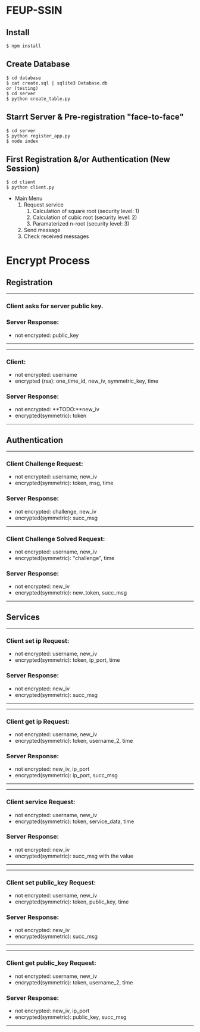 # FEUP-SSIN

## Install

    $ npm install

## Create Database

    $ cd database
    $ cat create.sql | sqlite3 Database.db
    or (testing)
    $ cd server
    $ python create_table.py

## Starrt Server & Pre-registration "face-to-face"

    $ cd server
    $ python register_app.py
    $ node index

## First Registration &/or Authentication (New Session)

    $ cd client
    $ python client.py

- Main Menu
  1. Request service
     1. Calculation of square root (security level: 1)
     2. Calculation of cubic root (security level: 2)
     3. Paramaterized n-root (security level: 3)
  2. Send message
  3. Check received messages

# Encrypt Process

## Registration

---

### Client asks for server public key.

### Server Response:

- not encrypted: public_key

---

---

### Client:

- not encrypted: username
- encrypted (rsa): one_time_id, new_iv, symmetric_key, time

### Server Response:

- not encrypted: **TODO:**new_iv
- encrypted(symmetric): token

---

## Authentication

---

### Client Challenge Request:

- not encrypted: username, new_iv
- encrypted(symmetric): token, msg, time

### Server Response:

- not encrypted: challenge, new_iv
- encrypted(symmetric): succ_msg

---

### Client Challenge Solved Request:

- not encrypted: username, new_iv
- encrypted(symmetric): "challenge", time

### Server Response:

- not encrypted: new_iv
- encrypted(symmetric): new_token, succ_msg

---

## Services

---

### Client set ip Request:

- not encrypted: username, new_iv
- encrypted(symmetric): token, ip_port, time

### Server Response:

- not encrypted: new_iv
- encrypted(symmetric): succ_msg

---

---

### Client get ip Request:

- not encrypted: username, new_iv
- encrypted(symmetric): token, username_2, time

### Server Response:

- not encrypted: new_iv, ip_port
- encrypted(symmetric): ip_port, succ_msg

---

---

### Client service Request:

- not encrypted: username, new_iv
- encrypted(symmetric): token, service_data, time

### Server Response:

- not encrypted: new_iv
- encrypted(symmetric): succ_msg with the value

---

---

### Client set public_key Request:

- not encrypted: username, new_iv
- encrypted(symmetric): token, public_key, time

### Server Response:

- not encrypted: new_iv
- encrypted(symmetric): succ_msg

---

---

### Client get public_key Request:

- not encrypted: username, new_iv
- encrypted(symmetric): token, username_2, time

### Server Response:

- not encrypted: new_iv, ip_port
- encrypted(symmetric): public_key, succ_msg

---
